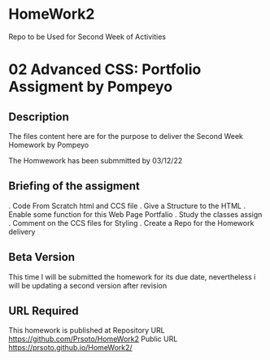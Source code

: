 # HomeWork2
Repo to be Used for Second Week of Activities

# 02 Advanced CSS: Portfolio Assigment by Pompeyo

## Description

The files content here are for the purpose to deliver the Second Week Homework by Pompeyo

The Homwework has been submmitted by 03/12/22


## Briefing of the assigment 

. Code From Scratch html and CCS file
. Give a Structure to the HTML 
. Enable some function for this Web Page Portfalio
. Study the classes assign 
. Comment on the CCS files for Styling
. Create a Repo for the Homework delivery

## Beta Version

This time I will be submitted the homework for its due date, nevertheless i will be updating a second version after revision

## URL Required

This homework is  published at 
Repository URL https://github.com/Prsoto/HomeWork2
Public URL  https://prsoto.github.io/HomeWork2/
